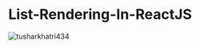 ﻿# List-Rendering-In-ReactJS
<p><img align="center" src="https://github-readme-stats.vercel.app/api/top-langs?username=tusharkhatri434/List-Rendering-In-ReactJS&show_icons=true&locale=en&layout=compact" alt="tusharkhatri434" /></p>
